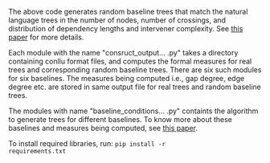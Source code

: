 The above code generates random baseline trees that match the natural language trees in the number of nodes, number of crossings, and distribution of dependency lengths and intervener complexity. See <a href="https://direct.mit.edu/opmi/article/doi/10.1162/opmi_a_00060/112598/A-Reappraisal-of-Dependency-Length-Minimization-as">this paper</a> for more details. 

Each module with the name "consruct_output... .py" takes a directory containing conllu format files, and computes the formal measures for real trees and corresponding random baseline trees. There are six such modules for six baselines. The measures being computed i.e., gap degree, edge degree etc. are stored in same output file for real trees and random baseline trees.

The modules with name "baseline_conditions... .py" containts the algorithm to generate trees for different baselines. To know more about these baselines and measures being computed, see <a href="https://sites.socsci.uci.edu/~rfutrell/papers/yadav2021dependency.pdf"> this paper</a>.

To install required libraries, run: <code>pip install -r requirements.txt</code>
